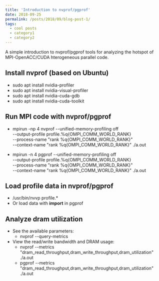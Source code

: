 ```yaml
---
title: 'Introduction to nvprof/pgprof'
date: 2018-09-25
permalink: /posts/2018/09/blog-post-1/
tags:
  - cool posts
  - category1
  - category2
---
```


A simple introduction to nvprof/pgprof tools for analyzing the hotspot of MPI-OpenACC/CUDA hterogeneous parallel code.

<b>Install nvprof (based on Ubuntu)</b>
------
* sudo apt install nvidia-profiler
* sudo apt install nvidia-visual-profiler
* sudo apt install nvidia-cuda-gdb
* sudo apt install nvidia-cuda-toolkit

<b>Run MPI code with nvprof/pgprof</b>
------
* mpirun -np 4 nvprof --unified-memory-profiling off \
  --output-profile profile.%q{OMPI_COMM_WORLD_RANK} \
  --process-name "rank %q{OMPI_COMM_WORLD_RANK}" \
  --context-name "rank %q{OMPI_COMM_WORLD_RANK}" ./a.out

* mpirun -n 4 pgprof --unified-memory-profiling off \
  --output-profile profile.%q{OMPI_COMM_WORLD_RANK} \
  --process-name "rank %q{OMPI_COMM_WORLD_RANK}" \
  --context-name "rank %q{OMPI_COMM_WORLD_RANK}" ./a.out


<b>Load profile data in nvprof/pgprof</b>
------
* /usr/bin/nvvp profile.*
* Or load data with **import** in pgprof

<b>Analyze dram utilization</b>
------
* See the available parameters: 
    - nvprof --query-metrics
* View the read/write bandwidth and DRAM usage:
    - nvprof --metrics "dram_read_throughput,dram_write_throughput,dram_utilization" ./a.out
    - pgprof --metrics "dram_read_throughput,dram_write_throughput,dram_utilization" ./a.out